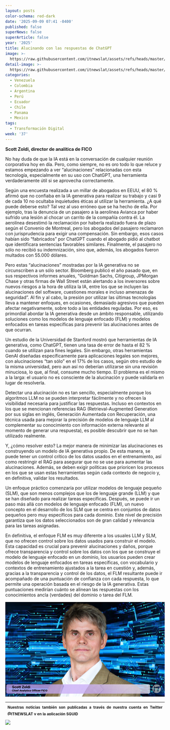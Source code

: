 ```yaml
---
layout: posts
color-schema: red-dark
date: '2025-09-09 07:41 -0400'
published: false
superNews: false
superArticle: false
year: '2025'
title: Alucinando con las respuestas de ChatGPT
image: >-
  https://raw.githubusercontent.com/itnewslat/assets/refs/heads/master/img/540x320/Scott-Zoldi-p.jpg
detail-image: >-
  https://raw.githubusercontent.com/itnewslat/assets/refs/heads/master/img/1024x680/Scott-Zoldi-g.jpg
categories:
  - Venezuela
  - Colombia
  - Argentina
  - Perú
  - Ecuador
  - Chile
  - Panama
  - Mexico
tags:
  - Transformación Digital
week: '37'
---
```

**Scott Zoldi, director de analítica de FICO**

No hay duda de que la IA está en la conversación de cualquier reunión corporativa hoy en día. Pero, como siempre, no es oro todo lo que reluce y estamos empezando a ver “alucinaciones” relacionadas con esta tecnología, especialmente en su uso con ChatGPT, una herramienta verdaderamente útil si se aprovecha correctamente. 

Según una encuesta realizada a un millar de abogados en EEUU, el 80 % afirmó que no confiaba en la IA generativa para realizar su trabajo y casi 9 de cada 10 no ocultaba inquietudes éticas al utilizar la herramienta. ¿A qué puede deberse esto? Tal vez al uso erróneo que se ha hecho de ella. Por ejemplo, tras la denuncia de un pasajero a la aerolínea Avianca por haber sufrido una lesión al chocar un carrito de la compañía contra él. La aerolínea desestimó la reclamación por haberla realizado fuera de plazo según el Convenio de Montreal, pero los abogados del pasajero reclamaron con jurisprudencia para exigir una compensación. Sin embargo, esos casos habían sido “fabricados” por ChatGPT cuando el abogado pidió al chatbot que identificara sentencias favorables similares. Finalmente, el pasajero no sólo no recibió su indemnización, sino que, además, los abogados fueron multados con 55.000 dólares. 

Pero estas “alucinaciones” mostradas por la IA generativa no se circunscriben a un sólo sector. Bloomberg publicó el año pasado que, en sus respectivos informes anuales, “Goldman Sachs, Citigroup, JPMorgan Chase y otras firmas de Wall Street están alertando a los inversores sobre nuevos riesgos a la hora de utiliza la IA, entre los que se incluyen las alucinaciones del software, cuestiones morales e incluso amenazas de seguridad”. 
Al fin y al cabo, la presión por utilizar las últimas tecnologías lleva a mantener enfoques, en ocasiones, demasiado agresivos que pueden afectar negativamente, sobre todo a las entidades reguladas. Por eso, es primordial abordar la IA generativa desde un ámbito responsable, utilizando soluciones como los modelos de lenguaje enfocado (FLM) y modelos enfocados en tareas específicas para prevenir las alucinaciones antes de que ocurran.

Un estudio de la Universidad de Stanford mostró que herramientas de IA generativa, como ChatGPT, tienen una tasa de error de hasta el 82 % cuando se utilizan para fines legales. Sin embargo, otras herramientas GenAI diseñadas específicamente para aplicaciones legales son mejores, con alucinaciones “tan sólo” en el 17% de los casos, según otro estudio de la misma universidad, pero aun así no deberían utilizarse sin una revisión minuciosa, lo que, al final, consume mucho tiempo. El problema es el mismo a la larga: el usuario no es consciente de la alucinación y puede validarla en lugar de resolverla. 

Detectar una alucinación no es tan sencillo, especialmente porque los algoritmos LLM no se pueden interpretar fácilmente y no ofrecen la visibilidad necesaria para justificar las respuestas. Incluso en contextos en los que se mencionan referencias RAG (Retrieval-Augmented Generation por sus siglas en inglés, Generación Aumentada con Recuperación, una técnica usada para mejorar la precisión de modelos de lenguaje LLM al complementar su conocimiento con información externa relevante al momento de generar una respuesta), es posible descubrir que no se han utilizado realmente. 

Y, ¿cómo resolver esto? La mejor manera de minimizar las alucinaciones es construyendo un modelo de IA generativa propio. De esta manera, se puede tener un control crítico de los datos usados en el entrenamiento, así como restringir el RAG para asegurar que no se use para aumentar las alucinaciones. Además, se deben exigir políticas que prioricen los procesos en los que se usan estas herramientas según cada contexto de negocio y, en definitiva, validar los resultados. 

Un enfoque práctico comenzaría por utilizar modelos de lenguaje pequeño (SLM), que son menos complejos que los de lenguaje grande (LLM) y que se han diseñado para realizar tareas específicas. Después, se puede ir un paso más allá con modelos de lenguaje enfocado (FLM), un nuevo concepto en el desarrollo de los SLM que se centra en conjuntos de datos pequeños pero muy específicos para cada dominio. Este nivel de precisión garantiza que los datos seleccionados son de gran calidad y relevancia para las tareas asignadas. 

En definitiva, el enfoque FLM es muy diferente a los usuales LLM y SLM, que no ofrecen control sobre los datos usados para construir el modelo. Esta capacidad es crucial para prevenir alucinaciones y daños, porque ofrece transparencia y control sobre los datos con los que se construye el modelo de lenguaje enfocado en un dominio, los usuarios pueden crear modelos de lenguaje enfocados en tareas específicas, con vocabulario y contextos de entrenamiento ajustados a la tarea en cuestión y, además, gracias a la transparencia y control de los datos, el FLM resultante puede ir acompañado de una puntuación de confianza con cada respuesta, lo que permite una operación basada en el riesgo de la IA generativa. Estas puntuaciones medirían cuánto se alinean las respuestas con los conocimientos ancla (verdades) del dominio o tarea del FLM.

![](https://raw.githubusercontent.com/itnewslat/assets/refs/heads/master/img/540x320/Scott-Zoldi-p.jpg)

<table style="height: 42px;" width="569">
<tbody>
<tr>
<td style="text-align: justify;"><sub><strong>Nuestras noticias también son publicadas a través de nuestra cuenta en Twitter <a href="https://twitter.com/itnewslat?lang=es">@ITNEWSLAT</a> y en la aplicación <a href="https://squidapp.co/en/">SQUID</a></strong></sub></td>
</tr>
</tbody>
</table>

<img src="https://tracker.metricool.com/c3po.jpg?hash=56f88a41e39ab42c063cc51676587a04"/>